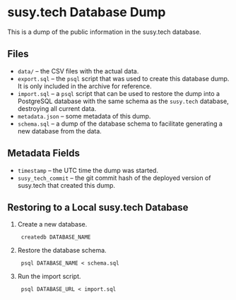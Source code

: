 # susy.tech Database Dump

This is a dump of the public information in the susy.tech database.

## Files

* `data/` – the CSV files with the actual data.
* `export.sql` – the `psql` script that was used to create this database dump. It is only included in the archive for reference.
* `import.sql` – a `psql` script that can be used to restore the dump into a PostgreSQL database with the same schema as the `susy.tech` database, destroying all current data.
* `metadata.json` – some metadata of this dump.
* `schema.sql` – a dump of the database schema to facilitate generating a new database from the data.

## Metadata Fields

* `timestamp` – the UTC time the dump was started.
* `susy_tech_commit` – the git commit hash of the deployed version of susy.tech that created this dump.

## Restoring to a Local susy.tech Database

1. Create a new database.

        createdb DATABASE_NAME

2. Restore the database schema.

        psql DATABASE_NAME < schema.sql

3. Run the import script.

        psql DATABASE_URL < import.sql
